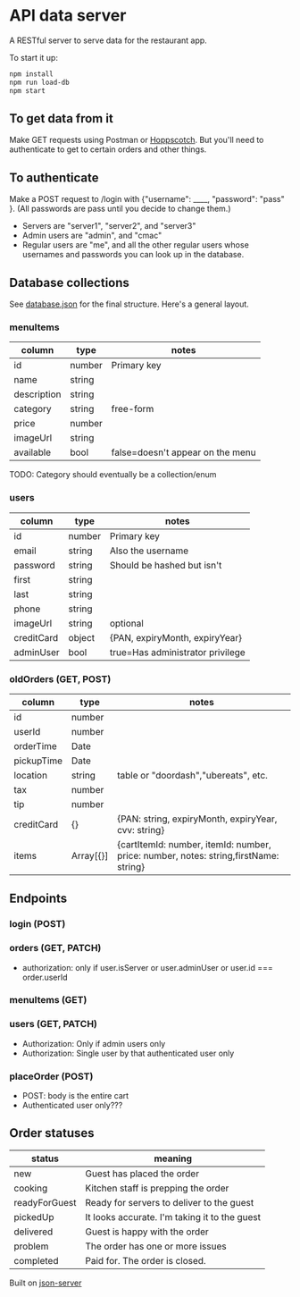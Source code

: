# API data server

A RESTful server to serve data for the restaurant app.

To start it up:
```bash
npm install
npm run load-db
npm start
```
## To get data from it
Make GET requests using Postman or [Hoppscotch](http://hoppscotch.io). But you'll need to authenticate to get to certain orders and other things.

## To authenticate
Make a POST request to /login with {"username": ____, "password": "pass" }. (All passwords are pass until you decide to change them.)
- Servers are "server1", "server2", and "server3"
- Admin users are "admin", and "cmac"
- Regular users are "me", and all the other regular users whose usernames and passwords you can look up in the database.

## Database collections
See [database.json](database.json) for the final structure. Here's a general layout.
### menuItems
| column      | type   | notes                            |
| ----------- | ------ | -------------------------------- |
| id          | number | Primary key                      |
| name        | string |                                  |
| description | string |                                  |
| category    | string | free-form                        |
| price       | number |                                  |
| imageUrl    | string |                                  |
| available   | bool   | false=doesn't appear on the menu |

TODO: Category should eventually be a collection/enum

### users
| column     | type   | notes                            |
| ---------- | ------ | -------------------------------- |
| id         | number | Primary key                      |
| email      | string | Also the username                |
| password   | string | Should be hashed but isn't       |
| first      | string |                                  |
| last       | string |                                  |
| phone      | string |                                  |
| imageUrl   | string | optional                         |
| creditCard | object | {PAN, expiryMonth, expiryYear}   |
| adminUser  | bool   | true=Has administrator privilege |

### oldOrders (GET, POST)
| column     | type      | notes                                                                                |
| ---------- | --------- | ------------------------------------------------------------------------------------ |
| id         | number    |                                                                                      |
| userId     | number    |                                                                                      |
| orderTime  | Date      |                                                                                      |
| pickupTime | Date      |                                                                                      |
| location   | string    | table or "doordash","ubereats", etc.                                                 |
| tax        | number    |                                                                                      |
| tip        | number    |                                                                                      |
| creditCard | {}        | {PAN: string, expiryMonth, expiryYear, cvv: string}                                  |
| items      | Array[{}] | {cartItemId: number, itemId: number, price: number, notes: string,firstName: string} |
  

## Endpoints

### login (POST)
### orders (GET, PATCH)
- authorization: only if user.isServer or user.adminUser or user.id === order.userId
### menuItems (GET)
### users (GET, PATCH)
- Authorization: Only if admin users only
- Authorization: Single user by that authenticated user only
### placeOrder (POST)
- POST: body is the entire cart
- Authenticated user only???

## Order statuses
| status        | meaning                                       |
| ------------- | --------------------------------------------- |
| new           | Guest has placed the order                    |
| cooking       | Kitchen staff is prepping the order           |
| readyForGuest | Ready for servers to deliver to the guest     |
| pickedUp      | It looks accurate. I'm taking it to the guest |
| delivered     | Guest is happy with the order                 |
| problem       | The order has one or more issues              |
| completed     | Paid for. The order is closed.                |

Built on [json-server](https://github.com/typicode/json-server)

<!-- 
TODOS: 
- Add order.status to React in 3 weeks
- Add user.isServer to React in 3 weeks
- order.location used to be location. Now is area (theater) and location (table #)
-->